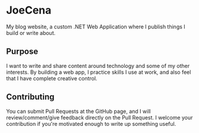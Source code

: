 # JoeCena
My blog website, a custom .NET Web Application where I publish things I build or write about.

## Purpose
I want to write and share content around technology and some of my other interests.
By building a web app, I practice skills I use at work, and also feel that I have complete creative control.

## Contributing
You can submit Pull Requests at the GitHub page, and I will review/comment/give feedback directly on the Pull Request.
I welcome your contribution if you're motivated enough to write up something useful.
